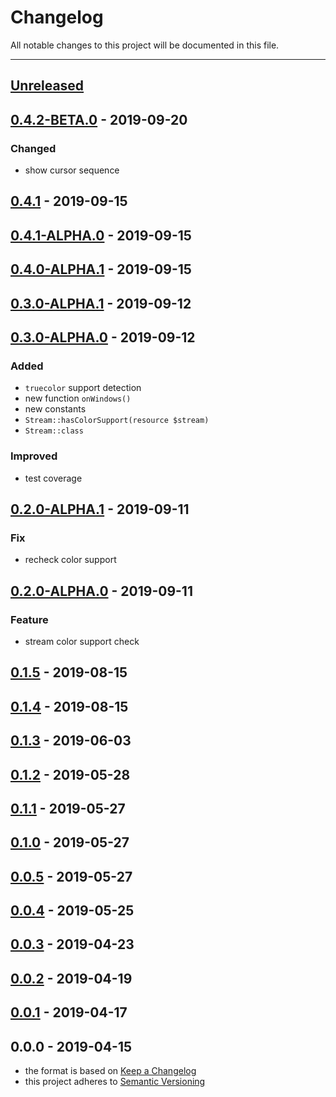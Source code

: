# Changelog
All notable changes to this project will be documented in this file.

---

<a name="unreleased"></a>
## [Unreleased]


<a name="0.4.2-BETA.0"></a>
## [0.4.2-BETA.0] - 2019-09-20
### Changed
- show cursor sequence


<a name="0.4.1"></a>
## [0.4.1] - 2019-09-15

<a name="0.4.1-ALPHA.0"></a>
## [0.4.1-ALPHA.0] - 2019-09-15

<a name="0.4.0-ALPHA.1"></a>
## [0.4.0-ALPHA.1] - 2019-09-15

<a name="0.3.0-ALPHA.1"></a>
## [0.3.0-ALPHA.1] - 2019-09-12

<a name="0.3.0-ALPHA.0"></a>
## [0.3.0-ALPHA.0] - 2019-09-12
### Added
- `truecolor` support detection
- new function `onWindows()`
- new constants
- `Stream::hasColorSupport(resource $stream)`
- `Stream::class`

### Improved
- test coverage


<a name="0.2.0-ALPHA.1"></a>
## [0.2.0-ALPHA.1] - 2019-09-11
### Fix
- recheck color support


<a name="0.2.0-ALPHA.0"></a>
## [0.2.0-ALPHA.0] - 2019-09-11
### Feature
- stream color support check


<a name="0.1.5"></a>
## [0.1.5] - 2019-08-15

<a name="0.1.4"></a>
## [0.1.4] - 2019-08-15

<a name="0.1.3"></a>
## [0.1.3] - 2019-06-03

<a name="0.1.2"></a>
## [0.1.2] - 2019-05-28

<a name="0.1.1"></a>
## [0.1.1] - 2019-05-27

<a name="0.1.0"></a>
## [0.1.0] - 2019-05-27

<a name="0.0.5"></a>
## [0.0.5] - 2019-05-27

<a name="0.0.4"></a>
## [0.0.4] - 2019-05-25

<a name="0.0.3"></a>
## [0.0.3] - 2019-04-23

<a name="0.0.2"></a>
## [0.0.2] - 2019-04-19

<a name="0.0.1"></a>
## [0.0.1] - 2019-04-17

<a name="0.0.0"></a>
## 0.0.0 - 2019-04-15

[Unreleased]: https://github.com/alecrabbit/php-cli-tools.git/compare/0.4.2-BETA.0...HEAD
[0.4.2-BETA.0]: https://github.com/alecrabbit/php-cli-tools.git/compare/0.4.1...0.4.2-BETA.0
[0.4.1]: https://github.com/alecrabbit/php-cli-tools.git/compare/0.4.1-ALPHA.0...0.4.1
[0.4.1-ALPHA.0]: https://github.com/alecrabbit/php-cli-tools.git/compare/0.4.0-ALPHA.1...0.4.1-ALPHA.0
[0.4.0-ALPHA.1]: https://github.com/alecrabbit/php-cli-tools.git/compare/0.3.0-ALPHA.1...0.4.0-ALPHA.1
[0.3.0-ALPHA.1]: https://github.com/alecrabbit/php-cli-tools.git/compare/0.3.0-ALPHA.0...0.3.0-ALPHA.1
[0.3.0-ALPHA.0]: https://github.com/alecrabbit/php-cli-tools.git/compare/0.2.0-ALPHA.1...0.3.0-ALPHA.0
[0.2.0-ALPHA.1]: https://github.com/alecrabbit/php-cli-tools.git/compare/0.2.0-ALPHA.0...0.2.0-ALPHA.1
[0.2.0-ALPHA.0]: https://github.com/alecrabbit/php-cli-tools.git/compare/0.1.5...0.2.0-ALPHA.0
[0.1.5]: https://github.com/alecrabbit/php-cli-tools.git/compare/0.1.4...0.1.5
[0.1.4]: https://github.com/alecrabbit/php-cli-tools.git/compare/0.1.3...0.1.4
[0.1.3]: https://github.com/alecrabbit/php-cli-tools.git/compare/0.1.2...0.1.3
[0.1.2]: https://github.com/alecrabbit/php-cli-tools.git/compare/0.1.1...0.1.2
[0.1.1]: https://github.com/alecrabbit/php-cli-tools.git/compare/0.1.0...0.1.1
[0.1.0]: https://github.com/alecrabbit/php-cli-tools.git/compare/0.0.5...0.1.0
[0.0.5]: https://github.com/alecrabbit/php-cli-tools.git/compare/0.0.4...0.0.5
[0.0.4]: https://github.com/alecrabbit/php-cli-tools.git/compare/0.0.3...0.0.4
[0.0.3]: https://github.com/alecrabbit/php-cli-tools.git/compare/0.0.2...0.0.3
[0.0.2]: https://github.com/alecrabbit/php-cli-tools.git/compare/0.0.1...0.0.2
[0.0.1]: https://github.com/alecrabbit/php-cli-tools.git/compare/0.0.0...0.0.1
- the format is based on [Keep a Changelog](https://keepachangelog.com/en/1.0.0/)
- this project adheres to [Semantic Versioning](https://semver.org/spec/v2.0.0.html)
